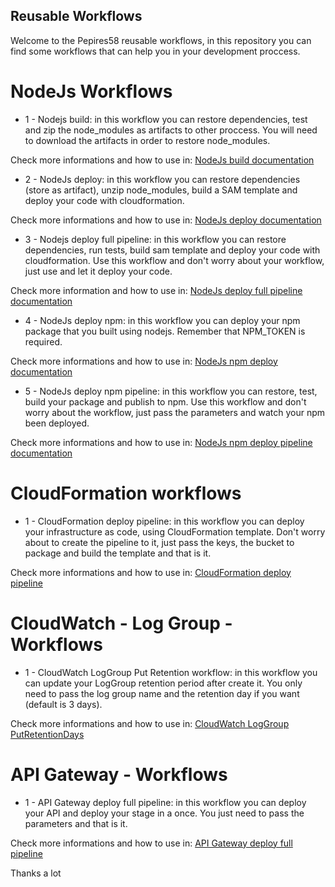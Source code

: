 ## Reusable Workflows

Welcome to the Pepires58 reusable workflows, in this repository you can find some workflows that can help you in your development proccess.

# NodeJs Workflows

- 1 - Nodejs build: in this workflow you can restore dependencies, test and zip the node_modules as artifacts to other proccess. You will need to download the artifacts in order to restore node_modules.

Check more informations and how to use in: [NodeJs build documentation](https://github.com/PePires58/ReusableWorkflows/blob/main/docs/nodejs/001_nodejs_build_doc.md)

- 2 - NodeJs deploy: in this workflow you can restore dependencies (store as artifact), unzip node_modules, build a SAM template and deploy your code with cloudformation.

Check more informations and how to use in: [NodeJs deploy documentation](https://github.com/PePires58/ReusableWorkflows/blob/main/docs/nodejs/001_nodejs_deploy_doc.md)

- 3 - Nodejs deploy full pipeline: in this workflow you can restore dependencies, run tests, build sam template and deploy your code with cloudformation. Use this workflow and don't worry about your workflow, just use and let it deploy your code.

Check more information and how to use in: [NodeJs deploy full pipeline documentation](https://github.com/PePires58/ReusableWorkflows/blob/main/docs/nodejs/001_nodejs_deploy_pipeline_doc.md)

- 4 - NodeJs deploy npm: in this workflow you can deploy your npm package that you built using nodejs. Remember that NPM_TOKEN is required.

Check more informations and how to use in: [NodeJs npm deploy documentation](https://github.com/PePires58/ReusableWorkflows/blob/main/docs/nodejs/001_nodejs_deploy_npm.md)

- 5 - NodeJs deploy npm pipeline: in this workflow you can restore, test, build your package and publish to npm. Use this workflow and don't worry about the workflow, just pass the parameters and watch your npm been deployed.

Check more informations and how to use in: [NodeJs npm deploy pipeline documentation](https://github.com/PePires58/ReusableWorkflows/blob/main/docs/nodejs/001_nodejs_npm_pipeline.md)

# CloudFormation workflows

- 1 - CloudFormation deploy pipeline: in this workflow you can deploy your infrastructure as code, using CloudFormation template. Don't worry about to create the pipeline to it, just pass the keys, the bucket to package and build the template and that is it.

Check more informations and how to use in: [CloudFormation deploy pipeline](https://github.com/PePires58/ReusableWorkflows/blob/main/docs/cloudformation/002_cloudformation_deploy_pipeline_doc.md)

# CloudWatch - Log Group - Workflows

- 1 - CloudWatch LogGroup Put Retention workflow: in this workflow you can update your LogGroup retention period after create it. You only need to pass the log group name and the retention day if you want (default is 3 days).

Check more informations and how to use in: [CloudWatch LogGroup PutRetentionDays](https://github.com/PePires58/ReusableWorkflows/blob/main/docs/cloudwatch_log_group/003_cloudwatch_log_group_put_retention_doc.md)

# API Gateway - Workflows

- 1 - API Gateway deploy full pipeline: in this workflow you can deploy your API and deploy your stage in a once. You just need to pass the parameters and that is it.

Check more informations and how to use in: [API Gateway deploy full pipeline](https://github.com/PePires58/ReusableWorkflows/blob/main/docs/apigateway/004_apigateway_deploy_full_pipeline.md)

Thanks a lot